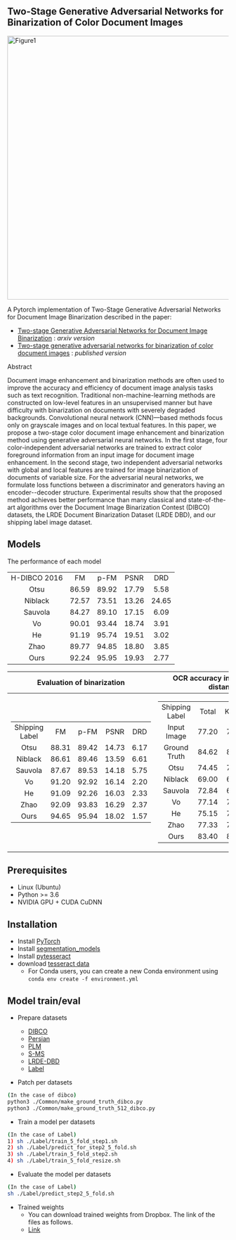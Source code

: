 ## Two-Stage Generative Adversarial Networks for Binarization of Color Document Images
<img width="600" alt="Figure1" src="https://user-images.githubusercontent.com/57751687/91412078-8b90ca00-e849-11ea-9e9b-1e5894e34bbe.png">

A Pytorch implementation of Two-Stage Generative Adversarial Networks for Document Image Binarization described in the paper:
* [Two-stage Generative Adversarial Networks for Document Image Binarization](https://arxiv.org/abs/2010.10103) : *arxiv version*
* [Two-stage generative adversarial networks for binarization of color document images](https://www.sciencedirect.com/science/article/abs/pii/S0031320322002916#!) : *published version*

Abstract

Document image enhancement and binarization methods are often used to improve the accuracy and efficiency of document image analysis tasks such as text recognition. Traditional non-machine-learning methods are constructed on low-level features in an unsupervised manner but have difficulty with binarization on documents with severely degraded backgrounds. Convolutional neural network (CNN)––based methods focus only on grayscale images and on local textual features. In this paper, we propose a two-stage color document image enhancement and binarization method using generative adversarial neural networks. In the first stage, four color-independent adversarial networks are trained to extract color foreground information from an input image for document image enhancement. In the second stage, two independent adversarial networks with global and local features are trained for image binarization of documents of variable size. For the adversarial neural networks, we formulate loss functions between a discriminator and generators having an encoder--decoder structure. Experimental results show that the proposed method achieves better performance than many classical and state-of-the-art algorithms over the Document Image Binarization Contest (DIBCO) datasets, the LRDE Document Binarization Dataset (LRDE DBD), and our shipping label image dataset.

## Models

The performance of each model

<table>
  <tr align="center">
    <td colspan="2">H-DIBCO 2016</td>
    <td>FM</td>
    <td>p-FM</td>
    <td>PSNR</td>
    <td>DRD</td>
  </tr>
  <tr align="center">
    <td colspan="2">Otsu</td>
    <td>86.59</td>
    <td>89.92</td>
    <td>17.79</td>
    <td>5.58</td>
  </tr>
  <tr align="center">
    <td colspan="2">Niblack</td>
    <td>72.57</td>
    <td>73.51</td>
    <td>13.26</td>
    <td>24.65</td>
  </tr>
  <tr align="center">
    <td colspan="2">Sauvola</td>
    <td>84.27</td>
    <td>89.10</td>
    <td>17.15</td>
    <td>6.09</td>
  </tr>
  <tr align="center">
    <td colspan="2">Vo</td>
    <td>90.01</td>
    <td>93.44</td>
    <td>18.74</td>
    <td>3.91</td>
  </tr>
  <tr align="center">
    <td colspan="2">He</td>
    <td>91.19</td>
    <td>95.74</td>
    <td>19.51</td>
    <td>3.02</td>
  </tr>
  <tr align="center" style="bold">
    <td colspan="2">Zhao</td>
    <td>89.77</td>
    <td>94.85</td>
    <td>18.80</td>
    <td>3.85</td>
  </tr>
  <tr align="center" style="bold">
    <td colspan="2">Ours</td>
    <td>92.24</td>
    <td>95.95</td>
    <td>19.93</td>
    <td>2.77</td>
  </tr>
</table>

<table>
<thead>
<tr><th>Evaluation of binarization</th><th>OCR accuracy in Levenshetin distance</th></tr>
</thead>
<tr><td>

  <table>
    <tr align="center">
      <td colspan="2">Shipping Label</td>
      <td>FM</td>
      <td>p-FM</td>
      <td>PSNR</td>
      <td>DRD</td>
    </tr>
    <tr align="center">
      <td colspan="2">Otsu</td>
      <td>88.31</td>
      <td>89.42</td>
      <td>14.73</td>
      <td>6.17</td>
    </tr>
    <tr align="center">
      <td colspan="2">Niblack</td>
      <td>86.61</td>
      <td>89.46</td>
      <td>13.59</td>
      <td>6.61</td>
    </tr>
    <tr align="center">
      <td colspan="2">Sauvola</td>
      <td>87.67</td>
      <td>89.53</td>
      <td>14.18</td>
      <td>5.75</td>
    </tr>
    <tr align="center">
      <td colspan="2">Vo</td>
      <td>91.20</td>
      <td>92.92</td>
      <td>16.14</td>
      <td>2.20</td>
    </tr>
    <tr align="center">
      <td colspan="2">He</td>
      <td>91.09</td>
      <td>92.26</td>
      <td>16.03</td>
      <td>2.33</td>
    </tr>
    <tr align="center" style="bold">
      <td colspan="2">Zhao</td>
      <td>92.09</td>
      <td>93.83</td>
      <td>16.29</td>
      <td>2.37</td>
    </tr>
    <tr align="center" style="bold">
      <td colspan="2">Ours</td>
      <td>94.65</td>
      <td>95.94</td>
      <td>18.02</td>
      <td>1.57</td>
    </tr>
  </table>
  
</td><td>

  <table>
    <tr align="center">
      <td colspan="2">Shipping Label</td>
      <td>Total</td>
      <td>Korean</td>
      <td>Alphabet</td>
    </tr>
    <tr align="center">
      <td colspan="2">Input Image</td>
      <td>77.20</td>
      <td>73.86</td>
      <td>94.47</td>
    </tr>
    <tr align="center">
      <td colspan="2">Ground Truth</td>
      <td>84.62</td>
      <td>85.88</td>
      <td>96.66</td>
    </tr>
    <tr align="center">
      <td colspan="2">Otsu</td>
      <td>74.45</td>
      <td>70.72</td>
      <td>93.79</td>
    </tr>
    <tr align="center">
      <td colspan="2">Niblack</td>
      <td>69.00</td>
      <td>66.31</td>
      <td>82.94</td>
    </tr>
    <tr align="center">
      <td colspan="2">Sauvola</td>
      <td>72.84</td>
      <td>68.81</td>
      <td>93.73</td>
    </tr>
    <tr align="center">
      <td colspan="2">Vo</td>
      <td>77.14</td>
      <td>74.69</td>
      <td>89.86</td>
    </tr>
    <tr align="center">
      <td colspan="2">He</td>
      <td>75.15</td>
      <td>72.45</td>
      <td>89.13</td>
    </tr>
    <tr align="center" style="bold">
      <td colspan="2">Zhao</td>
      <td>77.33</td>
      <td>74.56</td>
      <td>91.69</td>
    </tr>
    <tr align="center" style="bold">
      <td colspan="2">Ours</td>
      <td>83.40</td>
      <td>81.15</td>
      <td>95.09</td>
    </tr>
  </table>

</td></tr>
</table>

## Prerequisites
- Linux (Ubuntu)
- Python >= 3.6
- NVIDIA GPU + CUDA CuDNN

## Installation

<!--
- Clone this repo:
```bash
git clone https://github.com/
cd dfg
```
-->

- Install [PyTorch](http://pytorch.org)
- Install [segmentation_models](https://github.com/qubvel/segmentation_models.pytorch)
- Install [pytesseract](https://github.com/madmaze/pytesseract)
- download [tesseract data](https://github.com/tesseract-ocr/tessdata_best)
  <!--
  - For pip users, please type the command `pip install -r requirements.txt`
  -->
  - For Conda users, you can create a new Conda environment using `conda env create -f environment.yml`

## Model train/eval
- Prepare datasets 
  - [DIBCO](https://vc.ee.duth.gr/dibco2019/)
  - [Persian](http://www.iapr-tc11.org/mediawiki/index.php/Persian_Heritage_Image_Binarization_Dataset_(PHIBD_2012))
  - [PLM](http://amadi.univ-lr.fr/ICFHR2016_Contest/index.php/download-123)
  - [S-MS](http://tc11.cvc.uab.es/datasets/SMADI_1)
  - [LRDE-DBD](https://www.lrde.epita.fr/dload/olena/datasets/dbd/1.0/)
  - [Label](https://www.dropbox.com/sh/gqqugvclzltfldt/AACNELpHwTW-1bHLZzipxQWja?dl=0)
  
 - Patch per datasets
 ```bash
 (In the case of dibco)
 python3 ./Common/make_ground_truth_dibco.py
 python3 ./Common/make_ground_truth_512_dibco.py
 ```


- Train a model per datasets
```bash
(In the case of Label)
1) sh ./Label/train_5_fold_step1.sh
2) sh ./Label/predict_for_step2_5_fold.sh
3) sh ./Label/train_5_fold_step2.sh
4) sh ./Label/train_5_fold_resize.sh
```

- Evaluate the model per datasets
<!--
(our pre-trained models are in ./pretrained_model)
- We plan to upload the pre-trained models on our Github page.
-->
```bash
(In the case of Label)
sh ./Label/predict_step2_5_fold.sh
```

- Trained weights
  - You can download trained weights from Dropbox. The link of the files as follows.
  - [Link](https://www.dropbox.com/sh/vm9mvtsaek9620s/AAAtztL7a_Z-h6J4spd-Cpbua?dl=0)
